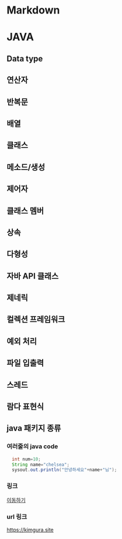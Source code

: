 # Markdown 

# JAVA
## Data type
## 연산자
## 반복문
## 배열
## 클래스
## 메소드/생성
## 제어자
## 클래스 멤버
## 상속
## 다형성
## 자바 API 클래스
## 제네릭
## 컬렉션 프레임워크
## 예외 처리 
## 파일 입출력
## 스레드
## 람다 표현식 
## java 패키지 종류


### 여러줄의 java code
```java
  int num=10;
  String name="chelsea";
  sysout.out.println("안녕하세요"+name+"님");
```

### 링크
[이동하기](https://github.com/Hhan119/acorn202404_java_work)

### url 링크 
<https://kimgura.site>

